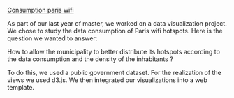 [Consumption paris wifi](https://github.com/sofianebelaribi/Consommation_Paris_Wifi)

As part of our last year of master, we worked on a data visualization project. We chose to study the data consumption of Paris wifi hotspots. Here is the question we wanted to answer:  

How to allow the municipality to better distribute its hotspots according to the data consumption and the density of the inhabitants ?  

To do this, we used a public government dataset. For the realization of the views we used d3.js. We then integrated our visualizations into a web template.